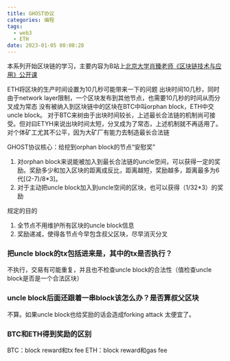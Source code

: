 ```yaml
---
title: GHOST协议
categories: 编程
tags:
  - web3
  - ETH
date: 2023-01-05 00:08:28
---
```


本系列开始区块链的学习，主要内容为B站上[北京大学肖臻老师《区块链技术与应用》公开课](https://www.bilibili.com/video/BV1Vt411X7JF?p=1&vd_source=22653c02dfbe0c9c7bb4a200eb87fe4e)

ETH将区块的生产时间设置为10几秒可能带来一下的问题
出块时间10几秒，同时由于network layer限制，一个区块发布到其他节点，也需要10几秒的时间从而分叉成为常态
没有被纳入到区块链中的区块在BTC中叫orphan block，ETH中交uncle block。
对于BTC来树由于出块时间较长，上述最长合法链的机制尚可接受。但对曰ETYH来说出块时间太短，分叉成为了常态，上述机制就不再适用了。
对个体矿工尤其不公平，因为大矿厂有能力去制造最长合法链

GHOST协议核心：给挖到orphan block的节点“安慰奖”
1. 对orphan block来说能被加入到最长合法链的uncle空间，可以获得一定的奖励。奖励多少和加入区块的距离成反比，距离越短，奖励越多，距离最多为6代[(2-7)/8*3]。
2. 对于主动把uncle block加入到uncle空间的区块，也可以获得（1/32*3）的奖励

规定的目的
1. 全节点不用维护所有区块的uncle block信息
2. 奖励递减，使得各节点今早包含叔父区块，尽早消灭分叉

### 把uncle block的tx包括进来是，其中的tx是否执行？
不执行，交易有可能重复，并且也不检查uncle block的合法性（值检查uncle block是否是一个合法区块）

### uncle block后面还跟着一串block该怎么办？是否算叔父区块
不算。如果uncle block也给奖励的话会造成forking attack 太便宜了。

### BTC和ETH得到奖励的区别
BTC：block reward和tx fee
ETH：block reward和gas fee
